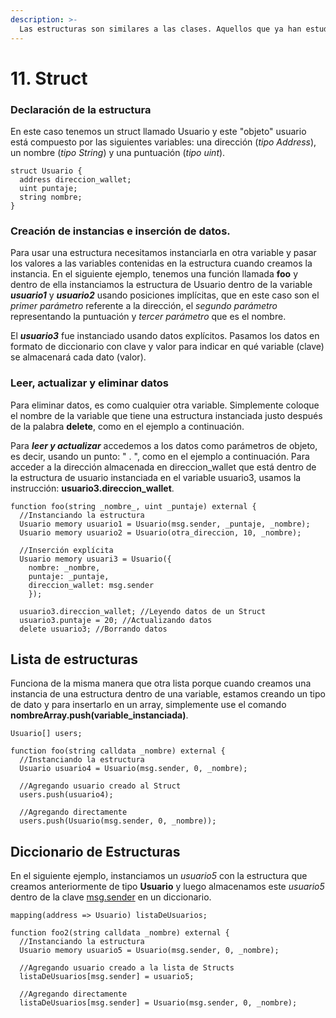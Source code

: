 ```yaml
---
description: >-
  Las estructuras son similares a las clases. Aquellos que ya han estudiado POO, saben de qué hablo. Usando Structs podemos crear un estándar de variables que serán usadas por el contrato inteligente.
---
```


# 11. Struct

### Declaración de la estructura

En este caso tenemos un struct llamado Usuario y este "objeto" usuario está compuesto por las siguientes variables: una dirección (_tipo Address_), un nombre (_tipo String_) y una puntuación (_tipo uint_).

```solidity
struct Usuario {
  address direccion_wallet;
  uint puntaje;
  string nombre;
}
```

### Creación de instancias e inserción de datos.

Para usar una estructura necesitamos instanciarla en otra variable y pasar los valores a las variables contenidas en la estructura cuando creamos la instancia. En el siguiente ejemplo, tenemos una función llamada **foo** y dentro de ella instanciamos la estructura de Usuario dentro de la variable _**usuario1**_ y _**usuario2**_ usando posiciones implícitas, que en este caso son el _primer parámetro_ referente a la dirección, el _segundo parámetro_ representando la puntuación y _tercer parámetro_ que es el nombre.

El _**usuario3**_ fue instanciado usando datos explícitos. Pasamos los datos en formato de diccionario con clave y valor para indicar en qué variable (clave) se almacenará cada dato (valor).

### Leer, actualizar y eliminar datos

Para eliminar datos, es como cualquier otra variable. Simplemente coloque el nombre de la variable que tiene una estructura instanciada justo después de la palabra **delete**, como en el ejemplo a continuación.

Para _**leer y actualizar**_ accedemos a los datos como parámetros de objeto, es decir, usando un punto: " . ", como en el ejemplo a continuación. Para acceder a la dirección almacenada en direccion_wallet que está dentro de la estructura de usuario instanciada en el variable usuario3, usamos la instrucción: **usuario3.direccion_wallet**.

```solidity
function foo(string _nombre_, uint _puntaje) external {
  //Instanciando la estructura
  Usuario memory usuario1 = Usuario(msg.sender, _puntaje, _nombre);
  Usuario memory usuario2 = Usuario(otra_direccion, 10, _nombre);

  //Inserción explícita
  Usuario memory usuari3 = Usuario({
    nombre: _nombre,
    puntaje: _puntaje,
    direccion_wallet: msg.sender
    });

  usuario3.direccion_wallet; //Leyendo datos de un Struct
  usuario3.puntaje = 20; //Actualizando datos
  delete usuario3; //Borrando datos
```

## Lista de estructuras

Funciona de la misma manera que otra lista porque cuando creamos una instancia de una estructura dentro de una variable, estamos creando un tipo de dato y para insertarlo en un array, simplemente use el comando **nombreArray.push(variable\_instanciada)**.

```solidity
Usuario[] users;

function foo(string calldata _nombre) external {
  //Instanciando la estructura
  Usuario usuario4 = Usuario(msg.sender, 0, _nombre);

  //Agregando usuario creado al Struct
  users.push(usuario4); 

  //Agregando directamente
  users.push(Usuario(msg.sender, 0, _nombre));
```

## Diccionario de Estructuras

En el siguiente ejemplo, instanciamos un _usuario5_ con la estructura que creamos anteriormente de tipo **Usuario** y luego almacenamos este _usuario5_ dentro de la clave [msg.sender](variaveis-built-in-msg.sender-msg.value....md) en un diccionario.

```solidity
mapping(address => Usuario) listaDeUsuarios;

function foo2(string calldata _nombre) external {
  //Instanciando la estructura
  Usuario memory usuario5 = Usuario(msg.sender, 0, _nombre);

  //Agregando usuario creado a la lista de Structs
  listaDeUsuarios[msg.sender] = usuario5; 

  //Agregando directamente
  listaDeUsuarios[msg.sender] = Usuario(msg.sender, 0, _nombre);
```